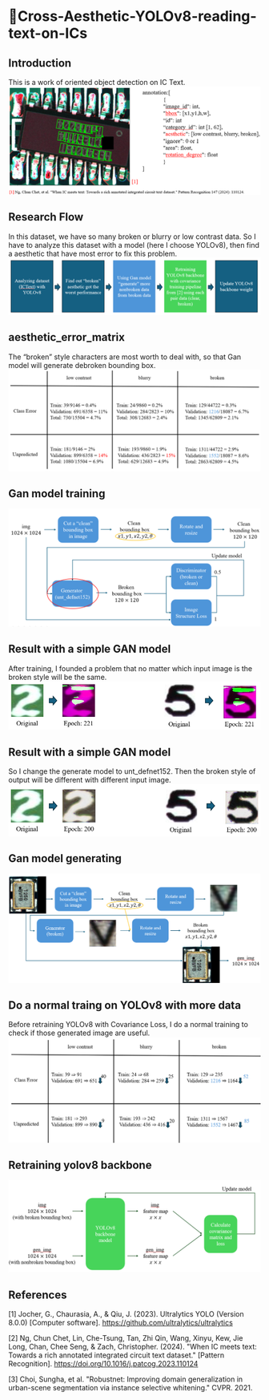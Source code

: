 # 🌟Cross-Aesthetic-YOLOv8-reading-text-on-ICs
## Introduction
This is a work of oriented object detection on IC Text.
![image](https://github.com/okok009/Cross-Aesthetic-YOLOv8-reading-text-on-ICs/blob/master/assets/Introduction.png)
## Research Flow
In this dataset, we have so many broken or blurry or low contrast data. So I have to analyze this dataset with a model (here I choose YOLOv8), then find a aesthetic that have most error to fix this problem.
![image](https://github.com/okok009/Cross-Aesthetic-YOLOv8-reading-text-on-ICs/blob/master/assets/Research%20Flow.png)
## aesthetic_error_matrix
The “broken” style characters are most worth to deal with, so that Gan model will generate debroken bounding box.
![image](https://github.com/okok009/Cross-Aesthetic-YOLOv8-reading-text-on-ICs/blob/master/assets/aesthetic_error_matrix.png)
## Gan model training
![image](https://github.com/okok009/Cross-Aesthetic-YOLOv8-reading-text-on-ICs/blob/master/assets/Gan%20model%20training.png)
## Result with a simple GAN model
After training, I founded a problem that no matter which input image is the broken style will be the same.
![image](https://github.com/okok009/Cross-Aesthetic-YOLOv8-reading-text-on-ICs/blob/master/assets/Using%20simple%20GAN%20model.png)
## Result with a simple GAN model
So I change the generate model to unt_defnet152. Then the broken style of output will be different with different input image.
![image](https://github.com/okok009/Cross-Aesthetic-YOLOv8-reading-text-on-ICs/blob/master/assets/Using%20complex%20GAN%20model.png)
## Gan model generating
![image](https://github.com/okok009/Cross-Aesthetic-YOLOv8-reading-text-on-ICs/blob/master/assets/Gan%20model%20generating.png)
## Do a normal traing on YOLOv8 with more data
Before retraining YOLOv8 with Covariance Loss, I do a normal training to check if those generated image are useful.
![image](https://github.com/okok009/Cross-Aesthetic-YOLOv8-reading-text-on-ICs/blob/master/assets/new_aesthetic_error_matrix.png)
## Retraining yolov8 backbone
![image](https://github.com/okok009/Cross-Aesthetic-YOLOv8-reading-text-on-ICs/blob/master/assets/Retraining%20yolov8%20backbone.png)
## References
[1] Jocher, G., Chaurasia, A., & Qiu, J. (2023). Ultralytics YOLO (Version 8.0.0) [Computer software]. https://github.com/ultralytics/ultralytics

[2] Ng, Chun Chet, Lin, Che-Tsung, Tan, Zhi Qin, Wang, Xinyu, Kew, Jie Long, Chan, Chee Seng, & Zach, Christopher. (2024). "When IC meets text: Towards a rich annotated integrated circuit text dataset." [Pattern Recognition]. https://doi.org/10.1016/j.patcog.2023.110124

[3] Choi, Sungha, et al. "Robustnet: Improving domain generalization in urban-scene segmentation via instance selective whitening." CVPR. 2021.
